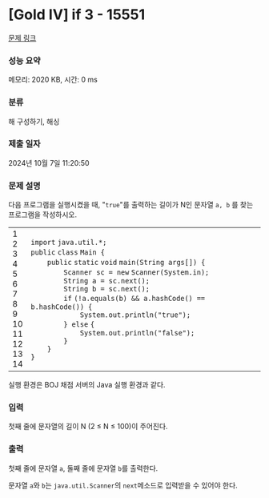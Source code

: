 # [Gold IV] if 3 - 15551 

[문제 링크](https://www.acmicpc.net/problem/15551) 

### 성능 요약

메모리: 2020 KB, 시간: 0 ms

### 분류

해 구성하기, 해싱

### 제출 일자

2024년 10월 7일 11:20:50

### 문제 설명

<p>다음 프로그램을 실행시켰을 때, "<code>true</code>"를 출력하는 길이가 N인 문자열 <code>a, b</code> 를 찾는 프로그램을 작성하시오.</p>

<div><div id="highlighter_599971" class="syntaxhighlighter  java"><table border="0" cellpadding="0" cellspacing="0"><tbody><tr><td class="gutter"><div class="line number1 index0 alt2">1</div><div class="line number2 index1 alt1">2</div><div class="line number3 index2 alt2">3</div><div class="line number4 index3 alt1">4</div><div class="line number5 index4 alt2">5</div><div class="line number6 index5 alt1">6</div><div class="line number7 index6 alt2">7</div><div class="line number8 index7 alt1">8</div><div class="line number9 index8 alt2">9</div><div class="line number10 index9 alt1">10</div><div class="line number11 index10 alt2">11</div><div class="line number12 index11 alt1">12</div><div class="line number13 index12 alt2">13</div><div class="line number14 index13 alt1">14</div></td><td class="code"><div class="container"><div class="line number1 index0 alt2"><code class="java keyword">import</code> <code class="java plain">java.util.*;</code></div><div class="line number2 index1 alt1"> </div><div class="line number3 index2 alt2"><code class="java keyword">public</code> <code class="java keyword">class</code> <code class="java plain">Main {</code></div><div class="line number4 index3 alt1"><code class="java spaces">    </code><code class="java keyword">public</code> <code class="java keyword">static</code> <code class="java keyword">void</code> <code class="java plain">main(String args[]) {</code></div><div class="line number5 index4 alt2"><code class="java spaces">        </code><code class="java plain">Scanner sc = </code><code class="java keyword">new</code> <code class="java plain">Scanner(System.in);</code></div><div class="line number6 index5 alt1"><code class="java spaces">        </code><code class="java plain">String a = sc.next();</code></div><div class="line number7 index6 alt2"><code class="java spaces">        </code><code class="java plain">String b = sc.next();</code></div><div class="line number8 index7 alt1"><code class="java spaces">        </code><code class="java keyword">if</code> <code class="java plain">(!a.equals(b) && a.hashCode() == b.hashCode()) {</code></div><div class="line number9 index8 alt2"><code class="java spaces">            </code><code class="java plain">System.out.println(</code><code class="java string">"true"</code><code class="java plain">);</code></div><div class="line number10 index9 alt1"><code class="java spaces">        </code><code class="java plain">} </code><code class="java keyword">else</code> <code class="java plain">{</code></div><div class="line number11 index10 alt2"><code class="java spaces">            </code><code class="java plain">System.out.println(</code><code class="java string">"false"</code><code class="java plain">);</code></div><div class="line number12 index11 alt1"><code class="java spaces">        </code><code class="java plain">}</code></div><div class="line number13 index12 alt2"><code class="java spaces">    </code><code class="java plain">}</code></div><div class="line number14 index13 alt1"><code class="java plain">}</code></div></div></td></tr></tbody></table></div></div>

<p>실행 환경은 BOJ 채점 서버의 Java 실행 환경과 같다.</p>

### 입력 

 <p>첫째 줄에 문자열의 길이 N (2 ≤ N ≤ 100)이 주어진다.</p>

### 출력 

 <p>첫째 줄에 문자열 <code>a</code>, 둘째 줄에 문자열 <code>b</code>를 출력한다.</p>

<p>문자열 <code>a</code>와 <code>b</code>는 <code>java.util.Scanner</code>의 <code>next</code>메소드로 입력받을 수 있어야 한다.</p>

